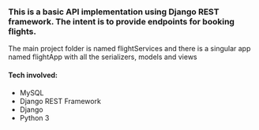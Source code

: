 ### This is a basic API implementation using Django REST framework. The intent is to provide endpoints for booking flights. 

The main project folder is named flightServices and there is a singular app named flightApp with all the serializers, models and views

#### Tech involved:
- MySQL
- Django REST Framework
- Django
- Python 3
